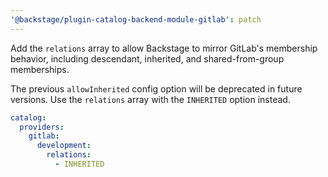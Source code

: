 ```yaml
---
'@backstage/plugin-catalog-backend-module-gitlab': patch
---
```


Add the `relations` array to allow Backstage to mirror GitLab's membership behavior, including descendant, inherited, and shared-from-group memberships.

The previous `allowInherited` config option will be deprecated in future versions. Use the `relations` array with the `INHERITED` option instead.

```yaml
catalog:
  providers:
    gitlab:
      development:
        relations:
          - INHERITED
```
